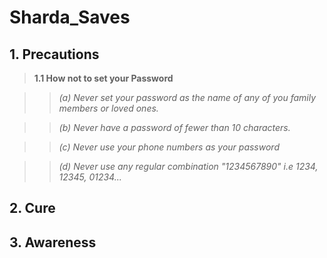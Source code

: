 # Sharda_Saves

## 1. Precautions

> **1.1 How not to set your Password**

>>  *(a) Never set your password as the name of any of you family members or loved ones.*

>>  *(b) Never have a password of fewer than 10 characters.*
    
>>  *(c) Never use your phone numbers as your password*

>> *(d) Never use any regular combination "1234567890" i.e 1234, 12345, 01234...*


## 2. Cure

## 3. Awareness



